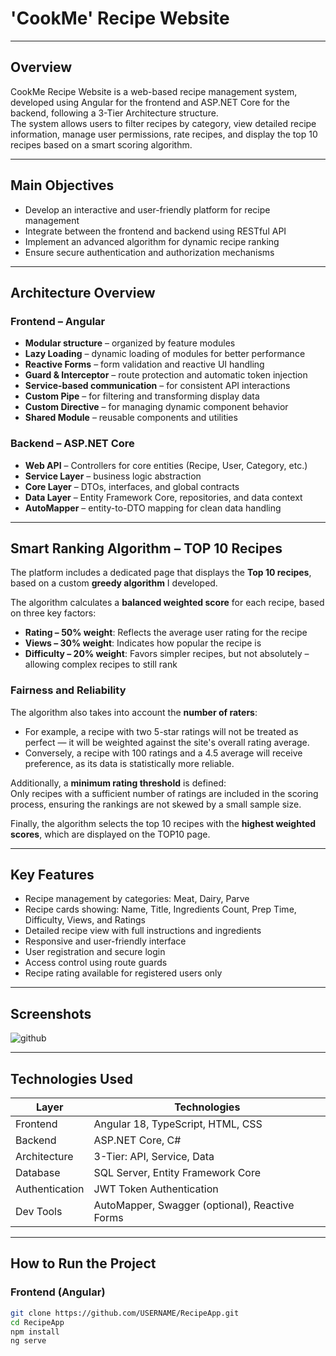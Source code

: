 # 'CookMe' Recipe Website

---

## Overview

CookMe Recipe Website is a web-based recipe management system, developed using Angular for the frontend and ASP.NET Core for the backend, following a 3-Tier Architecture structure.  
The system allows users to filter recipes by category, view detailed recipe information, manage user permissions, rate recipes, and display the top 10 recipes based on a smart scoring algorithm.

---

## Main Objectives

- Develop an interactive and user-friendly platform for recipe management  
- Integrate between the frontend and backend using RESTful API  
- Implement an advanced algorithm for dynamic recipe ranking  
- Ensure secure authentication and authorization mechanisms

---

## Architecture Overview

### Frontend – Angular

- **Modular structure** – organized by feature modules  
- **Lazy Loading** – dynamic loading of modules for better performance  
- **Reactive Forms** – form validation and reactive UI handling  
- **Guard & Interceptor** – route protection and automatic token injection  
- **Service-based communication** – for consistent API interactions  
- **Custom Pipe** – for filtering and transforming display data  
- **Custom Directive** – for managing dynamic component behavior  
- **Shared Module** – reusable components and utilities

### Backend – ASP.NET Core

- **Web API** – Controllers for core entities (Recipe, User, Category, etc.)  
- **Service Layer** – business logic abstraction  
- **Core Layer** – DTOs, interfaces, and global contracts  
- **Data Layer** – Entity Framework Core, repositories, and data context  
- **AutoMapper** – entity-to-DTO mapping for clean data handling

---

## Smart Ranking Algorithm – TOP 10 Recipes

The platform includes a dedicated page that displays the **Top 10 recipes**, based on a custom **greedy algorithm** I developed.

The algorithm calculates a **balanced weighted score** for each recipe, based on three key factors:

- **Rating – 50% weight**: Reflects the average user rating for the recipe  
- **Views – 30% weight**: Indicates how popular the recipe is  
- **Difficulty – 20% weight**: Favors simpler recipes, but not absolutely – allowing complex recipes to still rank

### Fairness and Reliability

The algorithm also takes into account the **number of raters**:

- For example, a recipe with two 5-star ratings will not be treated as perfect — it will be weighted against the site's overall rating average.  
- Conversely, a recipe with 100 ratings and a 4.5 average will receive preference, as its data is statistically more reliable.

Additionally, a **minimum rating threshold** is defined:  
Only recipes with a sufficient number of ratings are included in the scoring process, ensuring the rankings are not skewed by a small sample size.

Finally, the algorithm selects the top 10 recipes with the **highest weighted scores**, which are displayed on the TOP10 page.

---

## Key Features

- Recipe management by categories: Meat, Dairy, Parve  
- Recipe cards showing: Name, Title, Ingredients Count, Prep Time, Difficulty, Views, and Ratings  
- Detailed recipe view with full instructions and ingredients  
- Responsive and user-friendly interface  
- User registration and secure login  
- Access control using route guards  
- Recipe rating available for registered users only

---

## Screenshots
![github](images/github.png)

---

## Technologies Used

| Layer        | Technologies                          |
|--------------|----------------------------------------|
| Frontend     | Angular 18, TypeScript, HTML, CSS     |
| Backend      | ASP.NET Core, C#                      |
| Architecture | 3-Tier: API, Service, Data            |
| Database     | SQL Server, Entity Framework Core     |
| Authentication | JWT Token Authentication            |
| Dev Tools    | AutoMapper, Swagger (optional), Reactive Forms |

---

## How to Run the Project

### Frontend (Angular)

```bash
git clone https://github.com/USERNAME/RecipeApp.git
cd RecipeApp
npm install
ng serve
